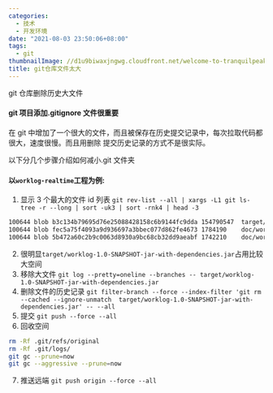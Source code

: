```yaml
---
categories:
  - 技术
  - 开发环境
date: "2021-08-03 23:50:06+08:00"
tags:
  - git
thumbnailImage: //d1u9biwaxjngwg.cloudfront.net/welcome-to-tranquilpeak/city-750.jpg
title: git仓库文件太大
---
```


git 仓库删除历史大文件

<!--more-->

#### git 项目添加.gitignore 文件很重要

在 git 中增加了一个很大的文件，而且被保存在历史提交记录中，每次拉取代码都很大，速度很慢。而且用删除
提交历史记录的方式不是很实际。

以下分几个步骤介绍如何减小.git 文件夹

#### 以`worklog-realtime`工程为例:

1. 显示 3 个最大的文件 id 列表
   `git rev-list --all | xargs -L1 git ls-tree -r --long | sort -uk3 | sort -rnk4 | head -3`

```bash
100644 blob b3c134b79695d76e25088428158c6b9144fc9dda 154790547	target/worklog-1.0-SNAPSHOT-jar-with-dependencies.jar
100644 blob fec5a75f4093a9d936697a3bbec077d862fe4673 1784190	doc/work_log_realtime_spec.xlsx
100644 blob 5b472a60c2b9c0063d8930a9bc68cb32dd9aeabf 1742210	doc/work_log_realtime_spec.xlsx
```

2. 很明显`target/worklog-1.0-SNAPSHOT-jar-with-dependencies.jar`占用比较大空间
3. 移除大文件
   `git log --pretty=oneline --branches -- target/worklog-1.0-SNAPSHOT-jar-with-dependencies.jar`
4. 删除文件的历史记录
   `git filter-branch --force --index-filter 'git rm --cached --ignore-unmatch  target/worklog-1.0-SNAPSHOT-jar-with-dependencies.jar' -- --all`
5. 提交
   `git push --force --all`
6. 回收空间

```bash
rm -Rf .git/refs/original
rm -Rf .git/logs/
git gc --prune=now
git gc --aggressive --prune=now
```

7. 推送远端
   `git push origin --force --all`
